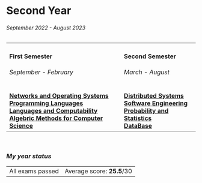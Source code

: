 <br><h1> Second Year </h1>
<h6><i>September 2022 - August 2023</i></h6>

<table>
  <tr>
    <td>
      <h4>First Semester</h4>
      <h6><i>September - February</i></h6>
    </td>
    <td>
      <h4>Second Semester</h4>
      <h6><i>March - August</i></h6>
    </td>
  </tr>
  <tr>
    <td>
      <a href="https://github.com/Haruno19/notebook/tree/main/Secondo%20Anno/Primo%20Semestre/Reti%20e%20Sistemi%20Operativi"><b>Networks and Operating Systems</b></a><br>
      <a href="https://github.com/Haruno19/notebook/tree/main/Secondo%20Anno/Primo%20Semestre/Linguaggi%20di%20Programmazione"><b>Programming Languages</b></a><br>
      <a href="https://github.com/Haruno19/notebook/tree/main/Secondo%20Anno/Primo%20Semestre/Linguaggi%20e%20Computabilita"><b>Languages and Computability</b></a><br>
       <a href=""><b>Algebric Methods for Computer Science</b></a><br>
    </td>
    <td>
      <a href="https://github.com/Haruno19/notebook/tree/main/Secondo%20Anno/Secondo%20Semestre/Sistemi%20Distribuiti"><b>Distributed Systems</b></a><br>
      <a href="https://github.com/Haruno19/notebook/tree/main/Secondo%20Anno/Secondo%20Semestre/Analisi%20e%20Progettazione%20del%20Software"><b>Software Engineering</b></a><br>
      <a href="https://github.com/Haruno19/notebook/tree/main/Secondo%20Anno/Secondo%20Semestre/Probabilità%20e%20Statistica%20per%20l'Informatica"><b>Probability and Statistics</b></a><br>
      <a href=""><b>DataBase</b></a><br>
    </td>
</tr>
</table>

<br><h3><i>My year status</i></h3>
<table><tr>
  <td>All exams passed</td>
  <td>Average score: <b>25.5</b>/30</td>
</tr></table>
